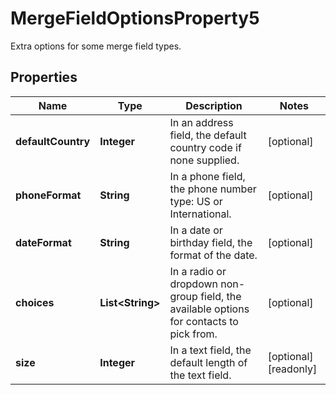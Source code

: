 

# MergeFieldOptionsProperty5

Extra options for some merge field types.

## Properties

| Name | Type | Description | Notes |
|------------ | ------------- | ------------- | -------------|
|**defaultCountry** | **Integer** | In an address field, the default country code if none supplied. |  [optional] |
|**phoneFormat** | **String** | In a phone field, the phone number type: US or International. |  [optional] |
|**dateFormat** | **String** | In a date or birthday field, the format of the date. |  [optional] |
|**choices** | **List&lt;String&gt;** | In a radio or dropdown non-group field, the available options for contacts to pick from. |  [optional] |
|**size** | **Integer** | In a text field, the default length of the text field. |  [optional] [readonly] |



